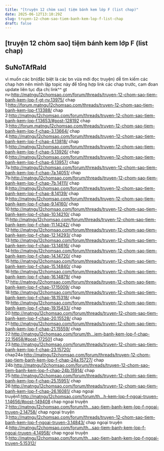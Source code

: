 ```yaml
---
title: "[truyện 12 chòm sao] tiệm bánh kem lớp F (list chap)"
date: 2025-06-12T13:10:29Z
slug: truyen-12-chom-sao-tiem-banh-kem-lop-f-list-chap
draft: false
---
```


## [truyện 12 chòm sao] tiệm bánh kem lớp F (list chap)

## SuNoTAfRaId

vì muốn các bn(đặc biệt là các bn vừa mới đọc truyện) dễ tìm kiếm các chap hơn nên mình lập topic này để tổng hợp link các chap trước, cam đoan update liên tục địa chị link^^
gt nv:http://matngu12chomsao.com/forum/threads/truyen-12-chom-sao-tiem-banh-kem-lop-f-gt-nv.13975/
chap 1:http://forum.matngu12chomsao.com/threads/truyen-12-chom-sao-tiem-banh-kem-lop-f.13388/
chap 2:http://matngu12chomsao.com/forum/threads/truyen-12-chom-sao-tiem-banh-kem-lop-f.13653/#post-128192
chap 3:http://forum.matngu12chomsao.com/threads/truyen-12-chom-sao-tiem-banh-kem-lop-f-chap-3.13664/
chap 4:http://matngu12chomsao.com/forum/threads/truyen-12-chom-sao-tiem-banh-kem-lop-f-chap-4.13818/
chap 5:http://matngu12chomsao.com/forum/threads/truyen-12-chom-sao-tiem-banh-kem-lop-f-chap-5.13926/
chap 6:http://matngu12chomsao.com/forum/threads/truyen-12-chom-sao-tiem-banh-kem-lop-f-chap-6.13957/
chap 7a:http://matngu12chomsao.com/forum/threads/truyen-12-chom-sao-tiem-banh-kem-lop-f-chap-7a.14051/
chap 7b:http://matngu12chomsao.com/forum/threads/truyen-12-chom-sao-tiem-banh-kem-lop-f-chap-7b.14111/
chap 8:http://matngu12chomsao.com/forum/threads/truyen-12-chom-sao-tiem-banh-kem-lop-f-chap-8.14139/
chap 9:http://matngu12chomsao.com/forum/threads/truyen-12-chom-sao-tiem-banh-kem-lop-f-chap-9.14160/
chap 10:http://matngu12chomsao.com/forum/threads/truyen-12-chom-sao-tiem-banh-kem-lop-f-chap-10.14210/
chap 11:http://matngu12chomsao.com/forum/threads/truyen-12-chom-sao-tiem-banh-kem-lop-f-chap-11.14242/
chap 12:http://matngu12chomsao.com/forum/threads/truyen-12-chom-sao-tiem-banh-kem-lop-f-chap-12.14293/
chap 13:http://matngu12chomsao.com/forum/threads/truyen-12-chom-sao-tiem-banh-kem-lop-f-chap-13.14616/
chap 14:http://matngu12chomsao.com/forum/threads/truyen-12-chom-sao-tiem-banh-kem-lop-f-chap-14.14720/
chap 15:http://matngu12chomsao.com/forum/threads/truyen-12-chom-sao-tiem-banh-kem-lop-f-chap-15.14840/
chap 16:http://matngu12chomsao.com/forum/threads/truyen-12-chom-sao-tiem-banh-kem-lop-f-chap-16.14879/
chap 17:http://matngu12chomsao.com/forum/threads/truyen-12-chom-sao-tiem-banh-kem-lop-f-chap-17.15009/
chap 18:http://matngu12chomsao.com/forum/threads/truyen-12-chom-sao-tiem-banh-kem-lop-f-chap-18.15318/
chap 19:http://matngu12chomsao.com/forum/threads/truyen-12-chom-sao-tiem-banh-kem-lop-f-chap-19.15433/
chap 20:http://matngu12chomsao.com/forum/threads/truyen-12-chom-sao-tiem-banh-kem-lop-f-chap-20.15528/
chap 21:http://matngu12chomsao.com/forum/threads/truyen-12-chom-sao-tiem-banh-kem-lop-f-chap-21.15559/
chap 22:http://matngu12chomsao.com/forum/th...iem-banh-kem-lop-f-chap-22.15658/#post-172501
chap 23:http://matngu12chomsao.com/forum/threads/truyen-12-chom-sao-tiem-banh-kem-lop-f-chap-23.15720/
chap24a:http://matngu12chomsao.com/forum/threads/truyen-12-chom-sao-tiem-banh-kem-lop-f-chap-24a.15727/
chap 24b:http://matngu12chomsao.com/forum/threads/truyen-12-chom-sao-tiem-banh-kem-lop-f-chap-24b.15914/
chap 25:http://matngu12chomsao.com/forum/threads/truyen-12-chom-sao-tiem-banh-kem-lop-f-chap-25.15951/
chap 26:http://matngu12chomsao.com/forum/threads/truyen-12-chom-sao-tiem-banh-kem-lop-f-chap-26.16081/
chap ngoại truyện1:http://matngu12chomsao.com/forum/th...h-kem-lop-f-ngoai-truyen-1.14656/#post-149408
chap ngoại truyện 2:http://matngu12chomsao.com/forum/th...sao-tiem-banh-kem-lop-f-ngoai-truyen-2.14758/
chap ngoại truyện 3:http://matngu12chomsao.com/forum/threads/truyen-12-chom-sao-tiem-banh-kem-lop-f-ngoai-truyen-3.14843/
chap ngoại truyện 4:http://matngu12chomsao.com/forum/th...sao-tiem-banh-kem-lop-f-ngoai-truyen-4.14958/
chap ngoại truyện 5:http://matngu12chomsao.com/forum/th...sao-tiem-banh-kem-lop-f-ngoai-truyen-5.15312/